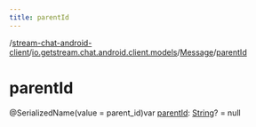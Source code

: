 ```yaml
---
title: parentId
---
```

/[stream-chat-android-client](../../index.md)/[io.getstream.chat.android.client.models](../index.md)/[Message](index.md)/[parentId](parentId.md)  
  
  
  
# parentId  
@SerializedName(value = parent_id)var [parentId](parentId.md): [String](https://kotlinlang.org/api/latest/jvm/stdlib/kotlin/-string/index.html)? = null
